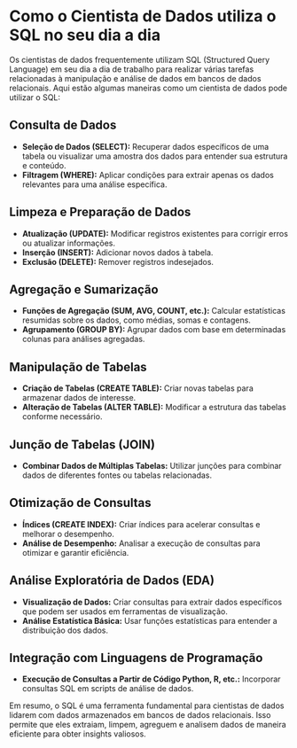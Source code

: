 # Como o Cientista de Dados utiliza o SQL no seu dia a dia

Os cientistas de dados frequentemente utilizam SQL (Structured Query Language) em seu dia a dia de trabalho para realizar várias tarefas relacionadas à manipulação e análise de dados em bancos de dados relacionais. Aqui estão algumas maneiras como um cientista de dados pode utilizar o SQL:

## **Consulta de Dados**
   - **Seleção de Dados (SELECT):** Recuperar dados específicos de uma tabela ou visualizar uma amostra dos dados para entender sua estrutura e conteúdo.
   - **Filtragem (WHERE):** Aplicar condições para extrair apenas os dados relevantes para uma análise específica.

## **Limpeza e Preparação de Dados**
   - **Atualização (UPDATE):** Modificar registros existentes para corrigir erros ou atualizar informações.
   - **Inserção (INSERT):** Adicionar novos dados à tabela.
   - **Exclusão (DELETE):** Remover registros indesejados.

## **Agregação e Sumarização**
   - **Funções de Agregação (SUM, AVG, COUNT, etc.):** Calcular estatísticas resumidas sobre os dados, como médias, somas e contagens.
   - **Agrupamento (GROUP BY):** Agrupar dados com base em determinadas colunas para análises agregadas.

## **Manipulação de Tabelas**
   - **Criação de Tabelas (CREATE TABLE):** Criar novas tabelas para armazenar dados de interesse.
   - **Alteração de Tabelas (ALTER TABLE):** Modificar a estrutura das tabelas conforme necessário.

## **Junção de Tabelas (JOIN)**
   - **Combinar Dados de Múltiplas Tabelas:** Utilizar junções para combinar dados de diferentes fontes ou tabelas relacionadas.

## **Otimização de Consultas**
   - **Índices (CREATE INDEX):** Criar índices para acelerar consultas e melhorar o desempenho.
   - **Análise de Desempenho:** Analisar a execução de consultas para otimizar e garantir eficiência.

## **Análise Exploratória de Dados (EDA)**
   - **Visualização de Dados:** Criar consultas para extrair dados específicos que podem ser usados em ferramentas de visualização.
   - **Análise Estatística Básica:** Usar funções estatísticas para entender a distribuição dos dados.

## **Integração com Linguagens de Programação**
   - **Execução de Consultas a Partir de Código Python, R, etc.:** Incorporar consultas SQL em scripts de análise de dados.

Em resumo, o SQL é uma ferramenta fundamental para cientistas de dados lidarem com dados armazenados em bancos de dados relacionais. Isso permite que eles extraiam, limpem, agreguem e analisem dados de maneira eficiente para obter insights valiosos.